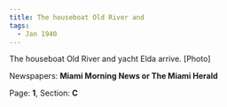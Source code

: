 ```yaml
---  
title: The houseboat Old River and  
tags:  
  - Jan 1940  
---  
```

  
The houseboat Old River and yacht Elda arrive. [Photo]  
  
Newspapers: **Miami Morning News or The Miami Herald**  
  
Page: **1**, Section: **C** 
